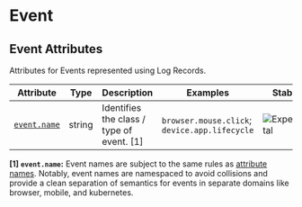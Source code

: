 <!--- Hugo front matter used to generate the website version of this page:
--->

<!-- NOTE: THIS FILE IS AUTOGENERATED. DO NOT EDIT BY HAND. -->
<!-- see templates/registry/markdown/attribute_namespace.md.j2 -->

# Event

## Event Attributes

Attributes for Events represented using Log Records.

| Attribute                                              | Type   | Description                               | Examples                                      | Stability                                                        |
| ------------------------------------------------------ | ------ | ----------------------------------------- | --------------------------------------------- | ---------------------------------------------------------------- |
| <a id="event-name" href="#event-name">`event.name`</a> | string | Identifies the class / type of event. [1] | `browser.mouse.click`; `device.app.lifecycle` | ![Experimental](https://img.shields.io/badge/-experimental-blue) |

**[1] `event.name`:** Event names are subject to the same rules as [attribute names](/docs/general/attribute-naming.md). Notably, event names are namespaced to avoid collisions and provide a clean separation of semantics for events in separate domains like browser, mobile, and kubernetes.
